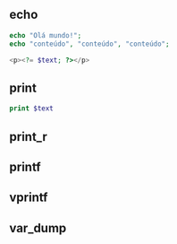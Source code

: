 ## echo
```php
echo "Olá mundo!";
echo "conteúdo", "conteúdo", "conteúdo";
```

```php
<p><?= $text; ?></p>
```

## print
```php
print $text
```

## print_r

## printf

## vprintf

## var_dump
<!--stackedit_data:
eyJoaXN0b3J5IjpbNDUxMzMzMjUwLC0xNjY1NzU2NjA2XX0=
-->